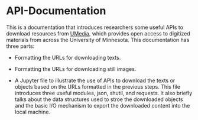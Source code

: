 # API-Documentation

This is a documentation that introduces researchers some useful APIs to download resources from [UMedia](https://umedia.lib.umn.edu/), which provides open access to digitized materials from across the University of Minnesota. This documentation has three parts: 

* Formatting the URLs for downloading texts. 

* Formatting the URLs for downloading still images. 

* A Jupyter file to illustrate the use of APIs to download the texts or objects based on the URLs formatted in the previous steps. This file introduces three useful modules, json, shutil, and requests. It also briefly talks about the data structures used to stroe the downloaded objects and the basic I/O mechanism to export the downloaded content into the local machine. 
